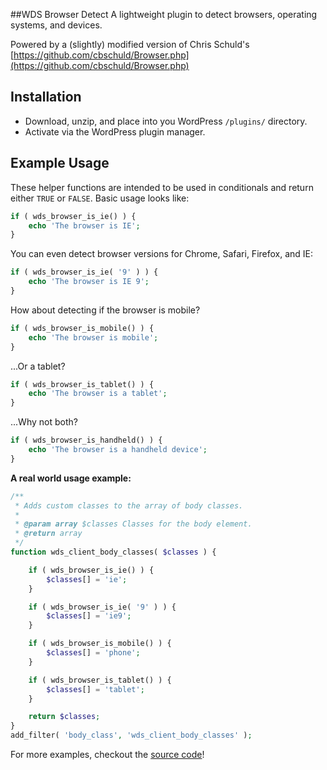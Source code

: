 ##WDS Browser Detect
A lightweight plugin to detect browsers, operating systems, and devices.

Powered by a (slightly) modified version of Chris Schuld's [https://github.com/cbschuld/Browser.php](https://github.com/cbschuld/Browser.php)

## Installation
* Download, unzip, and place into you WordPress `/plugins/` directory.
* Activate via the WordPress plugin manager.

## Example Usage

These helper functions are intended to be used in conditionals and return either `TRUE` or `FALSE`. Basic usage looks like:

```php
if ( wds_browser_is_ie() ) {
	echo 'The browser is IE';
}
```
You can even detect browser versions for Chrome, Safari, Firefox, and IE:

```php
if ( wds_browser_is_ie( '9' ) ) {
	echo 'The browser is IE 9';
}
```
How about detecting if the browser is mobile?

```php
if ( wds_browser_is_mobile() ) {
	echo 'The browser is mobile';
}
```
...Or a tablet?

```php
if ( wds_browser_is_tablet() ) {
	echo 'The browser is a tablet';
}
```
...Why not both?

```php
if ( wds_browser_is_handheld() ) {
	echo 'The browser is a handheld device';
}
```

**A real world usage example:**

```php
/**
 * Adds custom classes to the array of body classes.
 *
 * @param array $classes Classes for the body element.
 * @return array
 */
function wds_client_body_classes( $classes ) {

	if ( wds_browser_is_ie() ) {
		$classes[] = 'ie';
	}

	if ( wds_browser_is_ie( '9' ) ) {
		$classes[] = 'ie9';
	}	

	if ( wds_browser_is_mobile() ) {
		$classes[] = 'phone';
	}

	if ( wds_browser_is_tablet() ) {
		$classes[] = 'tablet';
	}	

	return $classes;
}
add_filter( 'body_class', 'wds_client_body_classes' );
```
For more examples, checkout the [source code](https://github.com/WebDevStudios/WDS-Browser-Detect/blob/master/wds-browser-detect.php)!
